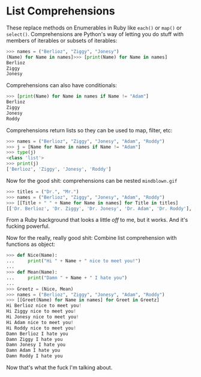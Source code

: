 # List Comprehensions
These replace methods on Enumerables in Ruby like `each()` or `map()` or `select()`. Comprehensions are Python's way of letting you do stuff with members of iterables or subsets of iterables:

```python
>>> names = ("Berlioz", "Ziggy", "Jonesy")
(Name) for Name in names]>>> [print(Name) for Name in names]
Berlioz
Ziggy
Jonesy
```
Comprehensions can also have conditionals:
```python
>>> [print(Name) for Name in names if Name != "Adam"]
Berlioz
Ziggy
Jonesy
Roddy
```
Comprehensions return lists so they can be used to map, filter, etc:
```python
>>> names = ("Berlioz", "Ziggy", "Jonesy", "Adam", "Roddy")
>>> j = [Name for Name in names if Name != "Adam"]
>>> type(j)
<class 'list'>
>>> print(j)
['Berlioz', 'Ziggy', 'Jonesy', 'Roddy']
```
Now for the good shit: comprehensions can be nested `mindblown.gif`
```python
>>> titles = ("Dr.", "Mr.")
>>> names = ("Berlioz", "Ziggy", "Jonesy", "Adam", "Roddy")
>>> [[Title + " " + Name for Name in names] for Title in titles]
[['Dr. Berlioz', 'Dr. Ziggy', 'Dr. Jonesy', 'Dr. Adam', 'Dr. Roddy'], ['Mr. Berlioz', 'Mr. Ziggy', 'Mr. Jonesy', 'Mr. Adam', 'Mr. Roddy']]
```
From a Ruby background that looks a little *off* to me, but it works. And it's fucking powerful.

Now for the really, really good shit: Combine list comprehension with functions as object:
```python
>>> def Nice(Name):
...     print("Hi " + Name + " nice to meet you!")
...
>>> def Mean(Name):
...     print("Damn " + Name + " I hate you")
...
>>> Greetz = (Nice, Mean)
>>> names = ("Berlioz", "Ziggy", "Jonesy", "Adam", "Roddy")
>>> [[Greet(Name) for Name in names] for Greet in Greetz]
Hi Berlioz nice to meet you!
Hi Ziggy nice to meet you!
Hi Jonesy nice to meet you!
Hi Adam nice to meet you!
Hi Roddy nice to meet you!
Damn Berlioz I hate you
Damn Ziggy I hate you
Damn Jonesy I hate you
Damn Adam I hate you
Damn Roddy I hate you
```
Now that's what the fuck I'm talking about.

